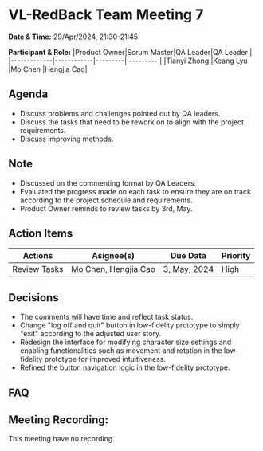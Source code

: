 # VL-RedBack Team Meeting 7

**Date & Time:** 29/Apr/2024, 21:30-21:45

**Participant & Role:**
|Product Owner|Scrum Master|QA Leader|QA Leader  |
|-------------|------------|---------| --------- |
|Tianyi Zhong |Keang Lyu   |Mo Chen  |Hengjia Cao|


## Agenda

- Discuss problems and challenges pointed out by QA leaders.
- Discuss the tasks that need to be rework on to align with the project requirements.
- Discuss improving methods.

## Note

- Discussed on the commenting format by QA Leaders.
- Evaluated the progress made on each task to ensure they are on track according to the project schedule and requirements.
- Product Owner reminds to review tasks by 3rd, May.

## Action Items


|Actions|Asignee(s)|Due Data|Priority|
|-|-|-|-|
|Review Tasks|Mo Chen, Hengjia Cao|3, May, 2024|High|

## Decisions

- The comments will have time and reflect task status.
- Change "log off and quit" button in low-fidelity prototype to simply "exit" according to the adjusted user story.
- Redesign the interface for modifying character size settings and enabling functionalities such as movement and rotation in the low-fidelity prototype for improved intuitiveness.
- Refined the button navigation logic in the low-fidelity prototype.

## FAQ

## Meeting Recording:

This meeting have no recording.
